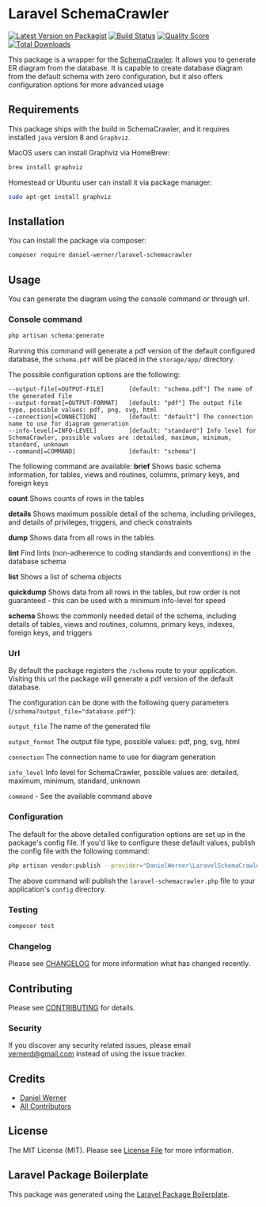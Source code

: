# Laravel SchemaCrawler

[![Latest Version on Packagist](https://img.shields.io/packagist/v/daniel-werner/laravel-schemacrawler.svg?style=flat-square)](https://packagist.org/packages/daniel-werner/laravel-schemacrawler)
[![Build Status](https://img.shields.io/travis/daniel-werner/laravel-schemacrawler/master.svg?style=flat-square)](https://travis-ci.org/daniel-werner/laravel-schemacrawler)
[![Quality Score](https://img.shields.io/scrutinizer/g/daniel-werner/laravel-schemacrawler.svg?style=flat-square)](https://scrutinizer-ci.com/g/daniel-werner/laravel-schemacrawler)
[![Total Downloads](https://img.shields.io/packagist/dt/daniel-werner/laravel-schemacrawler.svg?style=flat-square)](https://packagist.org/packages/daniel-werner/laravel-schemacrawler)

This package is a wrapper for the [SchemaCrawler](https://www.schemacrawler.com/). It allows you to generate ER diagram from the database.
It is capable to create database diagram from the default schema with zero configuration, but it also offers configuration options for more advanced usage 

## Requirements
This package ships with the build in SchemaCrawler, and it requires installed `java` version 8 and `Graphviz`.

MacOS users can install Graphviz via HomeBrew:
```bash
brew install graphviz
```

Homestead or Ubuntu user can install it via package manager:
```bash
sudo apt-get install graphviz
```

## Installation

You can install the package via composer:

```bash
composer require daniel-werner/laravel-schemacrawler
```

## Usage
You can generate the diagram using the console command or through url.

### Console command
```bash
php artisan schema:generate
```

Running this command will generate a pdf version of the default configured database, 
the `schema.pdf` will be placed in the `storage/app/` directory.

The possible configuration options are the following:
 
 ```
--output-file[=OUTPUT-FILE]       [default: "schema.pdf"] The name of the generated file
--output-format[=OUTPUT-FORMAT]   [default: "pdf"] The output file type, possible values: pdf, png, svg, html
--connection[=CONNECTION]         [default: "default"] The connection name to use for diagram generation
--info-level[=INFO-LEVEL]         [default: "standard"] Info level for SchemaCrawler, possible values are :detailed, maximum, minimum, standard, unknown
--command[=COMMAND]               [default: "schema"]
```

The following command are available:
**brief**          Shows basic schema information, for tables, views and routines,
                  columns, primary keys, and foreign keys
                  
**count**          Shows counts of rows in the tables
 
**details**        Shows maximum possible detail of the schema, including
                  privileges, and details of privileges, triggers, and check
                  constraints
                  
**dump**           Shows data from all rows in the tables
 
**lint**           Find lints (non-adherence to coding standards and conventions)
                  in the database schema
                  
**list**           Shows a list of schema objects
 
**quickdump**      Shows data from all rows in the tables, but row order is not
                  guaranteed - this can be used with a minimum info-level for
                  speed
                  
**schema**         Shows the commonly needed detail of the schema, including
                  details of tables, views and routines, columns, primary keys,
                  indexes, foreign keys, and triggers
                  
### Url
By default the package registers the `/schema` route to your application. 
Visiting this url the package will generate a pdf version of the default database.

The configuration can be done with the following query parameters (`/schema?output_file="database.pdf"`):


`output_file`  The name of the generated file

`output_format` The output file type, possible values: pdf, png, svg, html

`connection` The connection name to use for diagram generation

`info_level` Info level for SchemaCrawler, possible values are: detailed, maximum, minimum, standard, unknown

`command` - See the available command above


### Configuration
The default for the above detailed configuration options are set up in the package's config file. 
If you'd like to configure these default values, publish the config file with the following command:

```bash
php artisan vendor:publish --provider="DanielWerner\LaravelSchemaCrawler\LaravelSchemaCrawlerServiceProvider"
```

The above command will publish the `laravel-schemacrawler.php` file to your application's `config` directory.
 
### Testing

``` bash
composer test
```

### Changelog

Please see [CHANGELOG](CHANGELOG.md) for more information what has changed recently.

## Contributing

Please see [CONTRIBUTING](CONTRIBUTING.md) for details.

### Security

If you discover any security related issues, please email vernerd@gmail.com instead of using the issue tracker.

## Credits

- [Daniel Werner](https://github.com/daniel-werner)
- [All Contributors](../../contributors)

## License

The MIT License (MIT). Please see [License File](LICENSE.md) for more information.

## Laravel Package Boilerplate

This package was generated using the [Laravel Package Boilerplate](https://laravelpackageboilerplate.com).
